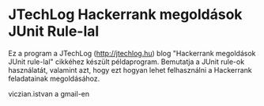 JTechLog Hackerrank megoldások JUnit Rule-lal
=============================================

Ez a program a JTechLog (<http://jtechlog.hu>) blog "Hackerrank megoldások JUnit rule-lal" cikkéhez készült 
példaprogram.
Bemutatja a JUnit rule-ok használatát, valamint azt, hogy ezt hogyan lehet felhasználni a Hackerrank
feladatainak megoldásához.

viczian.istvan a gmail-en
